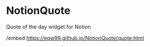 # NotionQuote
Quote of the day widget for Notion

/embed https://eqw99.github.io/NotionQuote/quote.html
